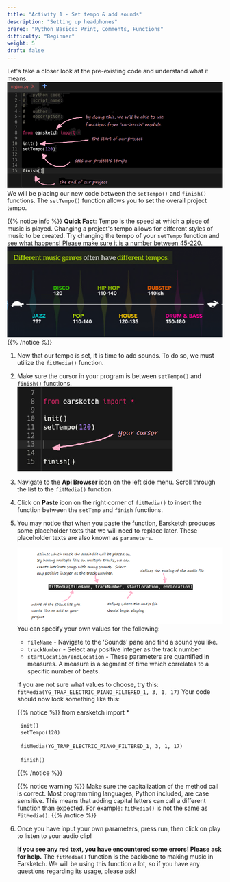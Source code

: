 ```yaml
---
title: "Activity 1 - Set tempo & add sounds"
description: "Setting up headphones"
prereq: "Python Basics: Print, Comments, Functions"
difficulty: "Beginner"
weight: 5
draft: false
---
```


Let's take a closer look at the pre-existing code and understand what it means. ![annotated screenshot cannot be displayed](../img/annotated-screenshot-overview.png) We will be placing our new code between the `setTempo()` and `finish()` functions. The `setTempo()` function allows you to set the overall project tempo.

{{% notice info %}}
**Quick Fact**: Tempo is the speed at which a piece of music is played. Changing a project's tempo allows for different styles of music to be created. Try changing the tempo of your `setTempo` function and see what happens! Please make sure it is a number
between 45-220. 
![](../img/img-tempo1.png)
{{% /notice %}}

1. Now that our tempo is set, it is time to add sounds. To do so, we must utilize the `fitMedia()` function.
2. Make sure the cursor in your program is between `setTempo()` and `finish()` functions.
    ![](../img/annotated-screenshot-cursor.png)
3. Navigate to the **Api Browser** icon on the left side menu. Scroll through the list to the `fitMedia()` function.
4. Click on **Paste** icon on the right corner of `fitMedia()` to insert the function between the `setTemp` and `finish` functions.
5. You may notice that when you paste the function, Earsketch produces some placeholder texts that we will need to replace later. These placeholder texts are also known as `parameters`.

    ![](../img/annotated-screenshot-fitmedia.png)
    You can specify your own values for the following:
    -   `fileName` - Navigate to the \'Sounds\' pane and find a sound
        you like.
    -   `trackNumber` - Select any positive integer as the track number.
    -   `startLocation/endLocation` - These parameters are quantified in
        measures. A measure is a segment of time which correlates to a
        specific number of beats.

    If you are not sure what values to choose, try this:
    `fitMedia(YG_TRAP_ELECTRIC_PIANO_FILTERED_1, 3, 1, 17)`
    Your code should now look something like this:
        
    {{% notice %}}
    from earsketch import *

        init()
        setTempo(120)
        
        fitMedia(YG_TRAP_ELECTRIC_PIANO_FILTERED_1, 3, 1, 17)

        finish()
    {{% /notice %}}

    {{% notice warning %}} Make sure the capitalization of the method call is
    correct. Most programming languages, Python included, are case
    sensitive. This means that adding capital letters can call a
    different function than expected. For example: `fitMedia()` is not
    the same as `FitMedia()`.
    {{% /notice %}}

6. Once you have input your own parameters, press run, then click on
    play to listen to your audio clip! 
    
    **If you see any red text, you have encountered some errors! Please ask for help.**
    The `fitMedia()` function is the backbone to making music in Earsketch. We will be using this function a lot, so if you have any questions regarding its usage, please ask!